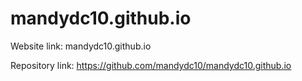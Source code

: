 # mandydc10.github.io
 
Website link: 
mandydc10.github.io

Repository link:
https://github.com/mandydc10/mandydc10.github.io
